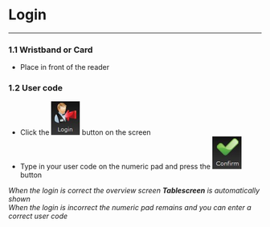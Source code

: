 # **Login**    
***
### 1.1 **Wristband or Card**
* Place in front of the reader</code></pre>
### 1.2 **User code**    
* Click the ![loginbutton](pictures/loginbutton.jpg) button on the screen   
* Type in your user code on the numeric pad and press the ![confirmbutton](pictures/confirmbutton.jpg) button

*When the login is correct the overview screen **Tablescreen** is automatically shown  
When the login is incorrect the numeric pad remains and you can enter a correct user code* 
